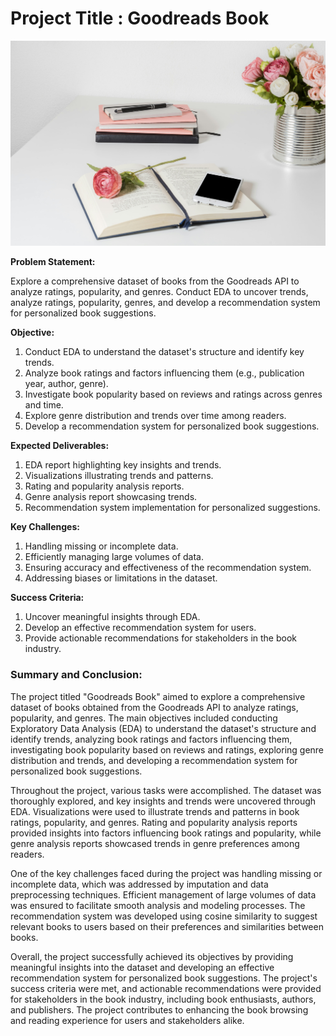 # **Project Title : Goodreads Book**

![Alt text](https://raw.githubusercontent.com/raviatkumar/Goodreads-Book/main/Images/Books.jpg)

**Problem Statement:**

Explore a comprehensive dataset of books from the Goodreads API to analyze ratings, popularity, and genres. Conduct EDA to uncover trends, analyze ratings, popularity, genres, and develop a recommendation system for personalized book suggestions.

**Objective:**

1. Conduct EDA to understand the dataset's structure and identify key trends.
2. Analyze book ratings and factors influencing them (e.g., publication year, author, genre).
3. Investigate book popularity based on reviews and ratings across genres and time.
4. Explore genre distribution and trends over time among readers.
5. Develop a recommendation system for personalized book suggestions.

**Expected Deliverables:**

1. EDA report highlighting key insights and trends.
2. Visualizations illustrating trends and patterns.
3. Rating and popularity analysis reports.
4. Genre analysis report showcasing trends.
5. Recommendation system implementation for personalized suggestions.

**Key Challenges:**

1. Handling missing or incomplete data.
2. Efficiently managing large volumes of data.
3. Ensuring accuracy and effectiveness of the recommendation system.
4. Addressing biases or limitations in the dataset.

**Success Criteria:**

1. Uncover meaningful insights through EDA.
2. Develop an effective recommendation system for users.
3. Provide actionable recommendations for stakeholders in the book industry.

### **Summary and Conclusion:**

The project titled "Goodreads Book" aimed to explore a comprehensive dataset of books obtained from the Goodreads API to analyze ratings, popularity, and genres. The main objectives included conducting Exploratory Data Analysis (EDA) to understand the dataset's structure and identify trends, analyzing book ratings and factors influencing them, investigating book popularity based on reviews and ratings, exploring genre distribution and trends, and developing a recommendation system for personalized book suggestions.

Throughout the project, various tasks were accomplished. The dataset was thoroughly explored, and key insights and trends were uncovered through EDA. Visualizations were used to illustrate trends and patterns in book ratings, popularity, and genres. Rating and popularity analysis reports provided insights into factors influencing book ratings and popularity, while genre analysis reports showcased trends in genre preferences among readers.

One of the key challenges faced during the project was handling missing or incomplete data, which was addressed by imputation and data preprocessing techniques. Efficient management of large volumes of data was ensured to facilitate smooth analysis and modeling processes. The recommendation system was developed using cosine similarity to suggest relevant books to users based on their preferences and similarities between books.

Overall, the project successfully achieved its objectives by providing meaningful insights into the dataset and developing an effective recommendation system for personalized book suggestions. The project's success criteria were met, and actionable recommendations were provided for stakeholders in the book industry, including book enthusiasts, authors, and publishers. The project contributes to enhancing the book browsing and reading experience for users and stakeholders alike.
